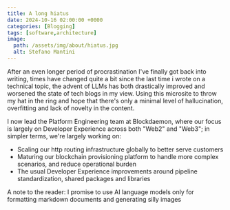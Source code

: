 ```yaml
---
title: A long hiatus
date: 2024-10-16 02:00:00 +0000
categories: [Blogging]
tags: [software,architecture]
image:
  path: /assets/img/about/hiatus.jpg
  alt: Stefano Mantini
---
```


After an even longer period of procrastination I've finally got back into writing, times have changed quite a bit since the last time i wrote on a technical topic, the advent of LLMs has both drastically improved and worsened the state of tech blogs in my view. Using this microsite to throw my hat in the ring and hope that there's only a minimal level of hallucination, overfitting and lack of novelty in the content.

I now lead the Platform Engineering team at Blockdaemon, where our focus is largely on Developer Experience across both "Web2" and "Web3"; in simpler terms, we're largely working on:

- Scaling our http routing infrastructure globally to better serve customers
- Maturing our blockchain provisioning platform to handle more complex scenarios, and reduce operational burden
- The usual Developer Experience improvements around pipeline standardization, shared packages and libraries

A note to the reader: I promise to use AI language models only for formatting markdown documents and generating silly images
